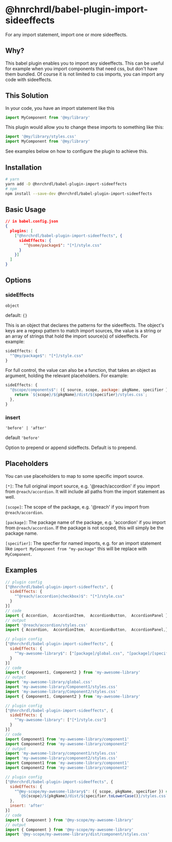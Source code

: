 # @hnrchrdl/babel-plugin-import-sideeffects
For any import statement, import one or more sideeffects.

## Why?
This babel plugin enables you to import any sideeffects. This can be useful for example when you import components that need css, but don't have them bundled. Of course it is not limited to css imports, you can import any code with sideeffects.

## This Solution
In your code, you have an import statement like this
```js
import MyComponent from '@my/library'
```
This plugin would allow you to change these imports to something like this:
```js
import '@my/library/styles.css'
import MyComponent from '@my/library'
```
See examples below on how to configure the plugin to achieve this.
## Installation

```bash
# yarn
yarn add -D @hnrchrdl/babel-plugin-import-sideeffects
# npm
npm install --save-dev @hnrchrdl/babel-plugin-import-sideeffects
```
## Basic Usage

```json
// in babel.config.json
{
  plugins: [
    ["@hnrchrdl/babel-plugin-import-sideeffects", {
      sideEffects: {
        "^@some/package$": "[*]/style.css"
      }
    }]
  ]
}
```
## Options
### sideEffects
`object`

default: `{}`

This is an object that declares the patterns for the sideeffects. The object's keys are a regexp pattern to match import sources, the value is a string or an array of strings that hold the import source(s) of sideeffects. For example:
```js
sideEffects: {
  "^@my/package$": "[*]/style.css"
}
```
For full control, the value can also be a function, that takes an object as argument, holding the relevant placeholders. For example:
```js
sideEffects: {
  "@scope/components$": ({ source, scope, package: pkgName, specifier }) => {
    return `${scope}/${pkgName}/dist/${specifier}/styles.css`;
  },
}
```
### insert
`'before' | 'after'`

default `'before'`

Option to prepend or append sideffects. Default is to prepend.

## Placeholders
You can use placeholders to map to some specific import source.

`[*]`:  The full original import source, e.g. '@reach/accordion' if you import from `@reach/accordion`. It will include all paths from the import statement as well.

`[scope]`: The scope of the package, e.g. '@reach' if you import from `@reach/accordion`.

`[package]`: The package name of the package, e.g. 'accordion' if you import from `@reach/accordion`. If the package is not scoped, this will simply be the package name.

`[specifier]`: The specfier for named imports, e.g. for an import statement like `import MyComponent from "my-package"` this will be replace with `MyComponent`.
## Examples
```js
// plugin config
["@hnrchrdl/babel-plugin-import-sideeffects", {
  sideEffects: {
    "^@reach/(accordion|checkbox)$": "[*]/style.css"
  }
}]
// code
import { Accordion,  AccordionItem,  AccordionButton,  AccordionPanel } from "@reach/accordion";
// output
import '@reach/accordion/styles.css'
import { Accordion,  AccordionItem,  AccordionButton,  AccordionPanel,} from "@reach/accordion";
```
```js
// plugin config
["@hnrchrdl/babel-plugin-import-sideeffects", {
  sideEffects: {
    "^my-awesome-library$": ["[package]/global.css", "[package]/[specifier]/style.css"]
  }
}]
// code
import { Component1, Component2 } from 'my-awesome-library'
// output
import 'my-awesome-library/global.css'
import 'my-awesome-library/Component1/styles.css'
import 'my-awesome-library/Component2/styles.css'
import { Component1, Component2 } from 'my-awesome-library'
```
```js
// plugin config
["@hnrchrdl/babel-plugin-import-sideeffects", {
  sideEffects: {
    "^my-awesome-library": ["[*]/style.css"]
  }
}]
// code
import Component1 from 'my-awesome-library/component1'
import Component2 from 'my-awesome-library/component2'
// output
import 'my-awesome-library/component1/styles.css'
import 'my-awesome-library/component2/styles.css'
import Component1 from 'my-awesome-library/component1'
import Component2 from 'my-awesome-library/component2'
```
```js
// plugin config
["@hnrchrdl/babel-plugin-import-sideeffects", {
  sideEffects: {
    "^@my-scope/my-awesome-library$": ({ scope, pkgName, specifier }) =>
      `@${scope}/${pkgName}/dist/${specifier.toLowerCase()}/styles.css`
  },
  insert: 'after'
}]
// code
import { Component } from '@my-scope/my-awesome-library'
// output
import { Component } from '@my-scope/my-awesome-library'
import '@my-scope/my-awesome-library/dist/component/styles.css'
```
